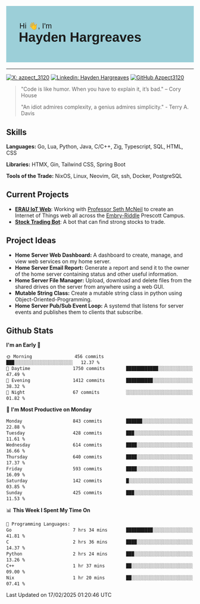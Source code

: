![Hayden Hargreaves](https://github.com/Azpect3120/Azpect3120/blob/master/download.png?raw=true)

<hr>

[![X: azpect_3120](https://img.shields.io/twitter/follow/azpect_3120?style=social)](https://x.com/azpect_3120)
[![Linkedin: Hayden Hargreaves](https://img.shields.io/badge/-Hayden%20Hargreaves-blue?style=flat-square&logo=Linkedin&logoColor=white&link=https://www.linkedin.com/in/hayden-hargreaves-37b2802a4/)](https://www.linkedin.com/in/hayden-hargreaves-37b2802a4/)
[![GitHub Azpect3120](https://img.shields.io/github/followers/azpect3120?label=follow&style=social)](https://github.com/azpect3120)

> "Code is like humor. When you have to explain it, it’s bad." – Cory House
> 
> "An idiot admires complexity, a genius admires simplicity." - Terry A. Davis


## Skills
**Languages:** Go, Lua, Python, Java, C/C++, Zig, Typescript, SQL, HTML, CSS 

**Libraries:** HTMX, Gin, Tailwind CSS, Spring Boot

**Tools of the Trade:** NixOS, Linux, Neovim, Git, ssh, Docker, PostgreSQL


## Current Projects 
- **[ERAU IoT Web](https://github.com/Azpect3120/InternetOfThings)**: Working with [Professor Seth McNeil](https://github.com/semcneil) to create an Internet of Things web all across the [Embry-Riddle](https://erau.edu) Prescott Campus.
- **[Stock Trading Bot](https://github.com/Azpect3120/TradingBot)**: A bot that can find strong stocks to trade.


## Project Ideas
- **Home Server Web Dashboard:** A dashboard to create, manage, and view web services on my home server.
- **Home Server Email Report:** Generate a report and send it to the owner of the home server containing status and other useful information.
- **Home Server File Manager:** Upload, download and delete files from the shared drives on the server from anywhere using a web GUI.
- **Mutable String Class:** Create a mutable string class in python using Object-Oriented-Programming.
- **Home Server Pub/Sub Event Loop:** A systemd that listens for server events and publishes them to clients that subscribe.


## Github Stats

<!--START_SECTION:waka-->
**I'm an Early 🐤** 

```text
🌞 Morning                456 commits         ███░░░░░░░░░░░░░░░░░░░░░░   12.37 % 
🌆 Daytime                1750 commits        ████████████░░░░░░░░░░░░░   47.49 % 
🌃 Evening                1412 commits        ██████████░░░░░░░░░░░░░░░   38.32 % 
🌙 Night                  67 commits          ░░░░░░░░░░░░░░░░░░░░░░░░░   01.82 % 
```
📅 **I'm Most Productive on Monday** 

```text
Monday                   843 commits         ██████░░░░░░░░░░░░░░░░░░░   22.88 % 
Tuesday                  428 commits         ███░░░░░░░░░░░░░░░░░░░░░░   11.61 % 
Wednesday                614 commits         ████░░░░░░░░░░░░░░░░░░░░░   16.66 % 
Thursday                 640 commits         ████░░░░░░░░░░░░░░░░░░░░░   17.37 % 
Friday                   593 commits         ████░░░░░░░░░░░░░░░░░░░░░   16.09 % 
Saturday                 142 commits         █░░░░░░░░░░░░░░░░░░░░░░░░   03.85 % 
Sunday                   425 commits         ███░░░░░░░░░░░░░░░░░░░░░░   11.53 % 
```


📊 **This Week I Spent My Time On** 

```text
💬 Programming Languages: 
Go                       7 hrs 34 mins       ██████████░░░░░░░░░░░░░░░   41.81 % 
C                        2 hrs 36 mins       ████░░░░░░░░░░░░░░░░░░░░░   14.37 % 
Python                   2 hrs 24 mins       ███░░░░░░░░░░░░░░░░░░░░░░   13.26 % 
C++                      1 hr 37 mins        ██░░░░░░░░░░░░░░░░░░░░░░░   09.00 % 
Nix                      1 hr 20 mins        ██░░░░░░░░░░░░░░░░░░░░░░░   07.41 % 
```


 Last Updated on 17/02/2025 01:20:46 UTC
<!--END_SECTION:waka-->
